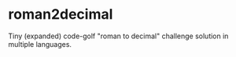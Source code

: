roman2decimal
=============

Tiny (expanded) code-golf "roman to decimal" challenge solution in multiple
languages.
